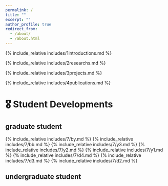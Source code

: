 ```yaml
---
permalink: /
title: ""
excerpt: ""
author_profile: true
redirect_from: 
  - /about/
  - /about.html
---
```


<span class='anchor' id='about-me'></span>
{% include_relative includes/1introductions.md %}

{% include_relative includes/2researchs.md %}

{% include_relative includes/3projects.md %}

{% include_relative includes/4publications.md %}

# 🎖 Student Developments 
## graduate student
{% include_relative includes/7/by.md %}
{% include_relative includes/7/bb.md %}
{% include_relative includes/7/y3.md %}
{% include_relative includes/7/y2.md %}
{% include_relative includes/7/y1.md %}
{% include_relative includes/7/d4.md %}
{% include_relative includes/7/d3.md %}
{% include_relative includes/7/d2.md %}
## undergraduate student